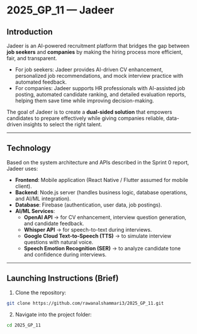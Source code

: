 # 2025_GP_11 — Jadeer

## Introduction
Jadeer is an AI-powered recruitment platform that bridges the gap between **job seekers** and **companies** by making the hiring process more efficient, fair, and transparent.  
- For job seekers: Jadeer provides AI-driven CV enhancement, personalized job recommendations, and mock interview practice with automated feedback.  
- For companies: Jadeer supports HR professionals with AI-assisted job posting, automated candidate ranking, and detailed evaluation reports, helping them save time while improving decision-making.  

The goal of Jadeer is to create a **dual-sided solution** that empowers candidates to prepare effectively while giving companies reliable, data-driven insights to select the right talent.

---

## Technology
Based on the system architecture and APIs described in the Sprint 0 report, Jadeer uses:  
- **Frontend**: Mobile application (React Native / Flutter assumed for mobile client).  
- **Backend**: Node.js server (handles business logic, database operations, and AI/ML integration).  
- **Database**: Firebase (authentication, user data, job postings).  
- **AI/ML Services**:  
  - **OpenAI API** → for CV enhancement, interview question generation, and candidate feedback.  
  - **Whisper API** → for speech-to-text during interviews.  
  - **Google Cloud Text-to-Speech (TTS)** → to simulate interview questions with natural voice.  
  - **Speech Emotion Recognition (SER)** → to analyze candidate tone and confidence during interviews.  

---

## Launching Instructions (Brief)

1. Clone the repository:
```bash
git clone https://github.com/rawanalshammari3/2025_GP_11.git
```
2. Navigate into the project folder:
 ```bash
cd 2025_GP_11
```



